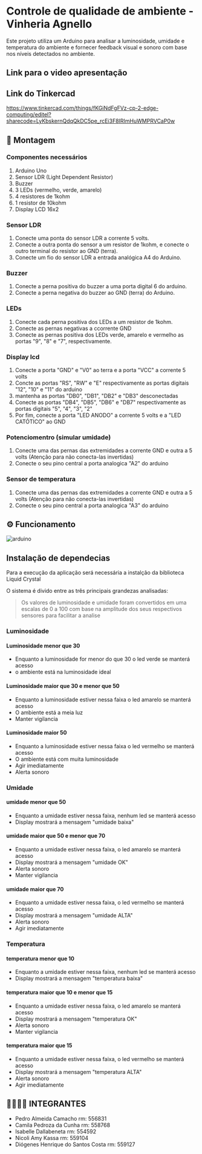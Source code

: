 # Controle de qualidade de ambiente - Vinheria Agnello
Este projeto utiliza um Arduino para analisar a luminosidade, umidade e temperatura do ambiente e fornecer feedback visual e sonoro com base nos níveis detectados no ambiente.


## Link para o video apresentação

## Link do Tinkercad
https://www.tinkercad.com/things/fKGiNdFgFVz-cp-2-edge-computing/editel?sharecode=LyKbskernQdqQkDC5pe_rcEi3F8IRImHuWMPRVCaP0w

## 🔨 Montagem
### Componentes necessários
1. Arduino Uno
2. Sensor LDR (Light Dependent Resistor)
3. Buzzer
4. 3 LEDs (vermelho, verde, amarelo)
5. 4 resistores de 1kohm
6. 1 resistor de 10kohm
7. Display LCD 16x2


### Sensor LDR
1. Conecte uma ponta do sensor LDR a corrente 5 volts.
2. Conecte a outra ponta do sensor a um resistor de 1kohm, e conecte o outro terminal do resistor ao GND (terra).
3. Conecte um fio do sensor LDR a entrada analógica A4 do Arduino.
   
### Buzzer
1. Conecte a perna positiva do buzzer a uma porta digital 6 do arduino.
2. Conecte a perna negativa do buzzer ao GND (terra) do Arduino.
   
### LEDs
1. Conecte cada perna positiva dos LEDs a um resistor de 1kohm.
2. Conecte as pernas negativas a ccorrente GND
3. Conecte as pernas positiva dos LEDs verde, amarelo e vermelho as portas "9", "8" e "7", respectivamente.

### Display lcd
1. Conecte a porta "GND" e "V0" ao terra e a porta "VCC" a corrente 5 volts
2. Concte as portas "RS", "RW" e "E" respectivamente as portas digitais "12", "10" e "11" do arduino
3. mantenha as portas "DB0", "DB1", "DB2" e "DB3" desconectadas
4. Conecte as portas "DB4", "DB5", "DB6" e "DB7" respectivamente as portas digitais "5", "4", "3", "2"
5. Por fim, conecte a porta "LED ANODO" a corrente 5 volts e a "LED CATÓTICO" ao GND

### Potenciomentro (simular umidade)
1. Conecte uma das pernas das extremidades a corrente GND e outra a 5 volts (Atenção para não conecta-las invertidas)
2. Conecte o seu pino central a porta analogica "A2" do arduino

### Sensor de temperatura
1. Conecte uma das pernas das extremidades a corrente GND e outra a 5 volts (Atenção para não conecta-las invertidas)
2. Conecte o seu pino central a porta analogica "A3" do arduino



## ⚙ Funcionamento

![arduino](https://github.com/Pedro-Camacho/cp-edge-computing/assets/112903512/ec617ea0-9721-43fe-a7f4-c6d29c7d125c)

## Instalação de dependecias
Para a execução da aplicação será necessária a instalção da biblioteca Liquid Crystal

O sistema é divido entre as três principais grandezas analisadas:

> Os valores de luminosidade e umidade foram convertidos em uma escalas de 0 a 100 com base na amplitude dos seus respectivos sensores para facilitar a analise

### Luminosidade

#### Luminosidade menor que 30
- Enquanto a luminosidade for menor do que 30 o led verde se manterá acesso
- o ambiente está na luminosidade ideal
  
#### Luminosidade maior que 30 e menor que 50
- Enquanto a luminosidade estiver nessa faixa o led amarelo se manterá acesso
- O ambiente está a meia luz
- Manter vigilancia

#### Luminosidade maior 50
- Enquanto a luminosidade estiver nessa faixa o led vermelho se manterá acesso
- O ambiente está com muita luminosidade
- Agir imediatamente
- Alerta sonoro
  

  
### Umidade
#### umidade menor que 50
- Enquanto a umidade estiver nessa faixa, nenhum led se manterá acesso
- Display mostrará a mensagem "umidade baixa"
  
#### umidade maior que 50 e menor que 70
- Enquanto a umidade estiver nessa faixa, o led amarelo se manterá acesso
- Display mostrará a mensagem "umidade OK"
- Alerta sonoro
- Manter vigilancia

#### umidade maior que 70
- Enquanto a umidade estiver nessa faixa, o led vermelho se manterá acesso
- Display mostrará a mensagem "umidade ALTA"
- Alerta sonoro
- Agir imediatamente


  
### Temperatura 
#### temperatura menor que 10
- Enquanto a umidade estiver nessa faixa, nenhum led se manterá acesso
- Display mostrará a mensagem "temperatura baixa"
  
#### temperatura maior que 10 e menor que 15
- Enquanto a umidade estiver nessa faixa, o led amarelo se manterá acesso
- Display mostrará a mensagem "temperatura OK"
- Alerta sonoro
- Manter vigilancia

#### temperatura maior que 15
- Enquanto a umidade estiver nessa faixa, o led vermelho se manterá acesso
- Display mostrará a mensagem "temperatura ALTA"
- Alerta sonoro
- Agir imediatamente


## 🙎‍♂️🙎‍♀️ INTEGRANTES

- Pedro Almeida Camacho rm: 556831
- Camila Pedroza da Cunha rm: 558768
- Isabelle Dallabeneta rm: 554592
- Nicoli Amy Kassa rm: 559104
- Diógenes Henrique do Santos Costa rm: 559127
